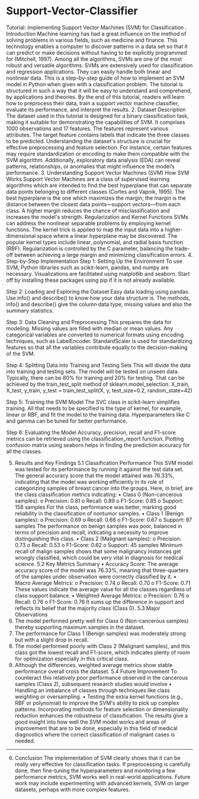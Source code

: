 # Support-Vector-Classifier
Tutorial: Implementing Support Vector Machines (SVM) for Classification
. Introduction
Machine learning has had a great influence on the method of solving problems in various fields, such as medicine and finance. This technology enables a computer to discover patterns in a data set so that it can predict or make decisions without having to be explicitly programmed for (Mitchell, 1997). Among all the algorithms, SVMs are one of the most robust and versatile algorithms. SVMs are extensively used for classification and regression applications. They can easily handle both linear and nonlinear data. This is a step-by-step guide of how to implement an SVM model in Python when given with a classification problem.
The tutorial is structured in such a way that it will be easy to understand and comprehend, by applications and theories. By the end of this tutorial, readers will learn how to preprocess their data, train a support vector machine classifier, evaluate its performance, and interpret the results.
2. Dataset Description
The dataset used in this tutorial is designed for a binary classification task, making it suitable for demonstrating the capabilities of SVM. It comprises 1000 observations and 17 features. The features represent various attributes. The target feature contains labels that indicate the three classes to be predicted.
Understanding the dataset's structure is crucial for effective preprocessing and feature selection. For instance, certain features may require standardization or encoding to make them compatible with the SVM algorithm. Additionally, exploratory data analysis (EDA) can reveal patterns, relationships, or anomalies that might influence the model’s performance.
3. Understanding Support Vector Machines (SVM)
How SVM Works
Support Vector Machines are a class of supervised learning algorithms which are intended to find the best hyperplane that can separate data points belonging to different classes (Cortes and Vapnik, 1995). The best hyperplane is the one which maximizes the margin; the margin is the distance between the closest data points—support vectors—from each class. A higher margin reduces the chance of misclassification and increases the model's strength.
Regularization and Kernel Functions
SVMs can address the nonlinear separable problems by employing kernel functions. The kernel trick is applied to map the input data into a higher-dimensional space where a linear hyperplane may be discovered. The popular kernel types include linear, polynomial, and radial basis function (RBF). Regularization is controlled by the C parameter, balancing the trade-off between achieving a large margin and minimizing classification errors.
4. Step-by-Step Implementation
Step 1: Setting Up the Environment
To use SVM, Python libraries such as scikit-learn, pandas, and numpy are necessary. Visualizations are facilitated using matplotlib and seaborn. Start off by installing these packages using pip if it is not already available.
 
Step 2: Loading and Exploring the Dataset
Easy data loading using pandas. Use info() and describe() to know how your data structure is. The methods, info() and describe() give the column data type, missing values and also the summary statistics.
 
Step 3: Data Cleaning and Preprocessing
This prepares the data for modeling. Missing values are filled with median or mean values. Any categorical variables are converted to numerical formats using encoding techniques, such as LabelEncoder. StandardScaler is used for standardizing features so that all the variables contribute equally to the decision-making of the SVM. 
 
Step 4: Splitting Data into Training and Testing Sets
This will divide the data into training and testing sets. The model will be tested on unseen data. Typically, there can be 80% for training and 20% for testing. That can be achieved by the train_test_split method of sklearn.model_selection.
X_train, X_test, y_train, y_test = train_test_split(X, y, test_size=0.2, random_state=42)
 
Step 5: Training the SVM Model
The SVC class in scikit-learn simplifies training. All that needs to be specified is the type of kernel, for example, linear or RBF, and fit the model to the training data. Hyperparameters like C and gamma can be tuned for better performance.
 
Step 6: Evaluating the Model
Accuracy, precision, recall and F1-score metrics can be retrieved using the classification_report function. Plotting confusion matrix using seaborn helps in finding the prediction accuracy for all the classes.
 
 
5. Results and Key Findings
5.1 Classification Performance
This SVM model was tested for its performance by running it against the test data set. The general accuracy score that the model attained was 76.33%, indicating that the model was working efficiently in its role of categorizing samples of breast cancer into the groups.
Here, in brief, are the class classification metrics indicating:
•	Class 0 (Non-cancerous samples):
o	Precision: 0.81
o	Recall: 0.89
o	F1-Score: 0.85
o	Support: 158 samples
For the class, performance was better, marking good reliability in the classification of nontumor samples.
•	Class 1 (Benign samples):
o	Precision: 0.69
o	Recall: 0.66
o	F1-Score: 0.67
o	Support: 97 samples
The performance on benign samples was poor, balanced in terms of precision and recall, indicating a necessity to improve distinguishing this class.
•	Class 2 (Malignant samples):
o	Precision: 0.73
o	Recall: 0.53
o	F1-Score: 0.62
o	Support: 45 samples
Minimum recall of malign samples shows that some malignancy instances get wrongly classified, which could be very vital in diagnosis for medical science.
5.2 Key Metrics Summary
•	Accuracy Score: The average accuracy score of the model was 76.33%, meaning that three-quarters of the samples under observation were correctly classified by it.
•	Macro Average Metrics:
o	Precision: 0.74
o	Recall: 0.70
o	F1-Score: 0.71
These values indicate the average value for all the classes regardless of class support balance.
•	Weighted Average Metrics:
o	Precision: 0.76
o	Recall: 0.76
o	F1-Score: 0.76
It sums up the difference in support and reflects its belief that the majority class (Class 0).
5.3 Major Observations
1.	The model performed pretty well for Class 0 (Non-cancerous samples) thereby supporting maximum samples in the dataset.
2.	The performance for Class 1 (Benign samples) was moderately strong but with a slight drop in recall.
3.	The model performed poorly with Class 2 (Malignant samples), and this class got the lowest recall and F1-score, which indicates plenty of room for optimization especially in this critical class.
4.	Although the differences, weighted average metrics show stable performance overall cross the dataset.
5.4 Future Improvement
To counteract this relatively poor performance observed in the cancerous samples (Class 2), subsequent research studies would involve
• Handling an imbalance of classes through techniques like class weighting or oversampling.
• Testing the extra kernel functions (e.g., RBF or polynomial) to improve the SVM's ability to pick up complex patterns.
Incorporating methods for feature selection or dimensionality reduction enhances the robustness of classification.
The results give a good insight into how well the SVM model works and areas of improvement that are to be done, especially in this field of medical diagnostics where the correct classification of malignant cases is needed.
________________________________________
6. Conclusion
The implementation of SVM clearly shows that it can be really very effective for classification tasks. If preprocessing is carefully done, then fine-tuning the hyperparameters and monitoring a few performance metrics, SVM works well in real-world applications. Future work may include experimenting with advanced kernels, SVM on larger datasets, perhaps with more complex features.
